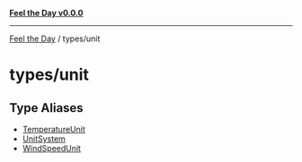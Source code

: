 [**Feel the Day v0.0.0**](../../README.md)

***

[Feel the Day](../../README.md) / types/unit

# types/unit

## Type Aliases

- [TemperatureUnit](type-aliases/TemperatureUnit.md)
- [UnitSystem](type-aliases/UnitSystem.md)
- [WindSpeedUnit](type-aliases/WindSpeedUnit.md)
